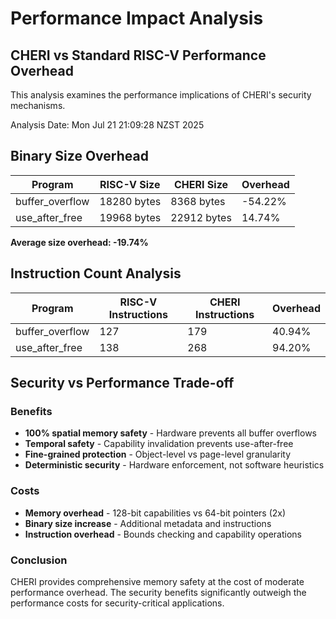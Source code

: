 # Performance Impact Analysis

## CHERI vs Standard RISC-V Performance Overhead

This analysis examines the performance implications of CHERI's security mechanisms.

Analysis Date: Mon Jul 21 21:09:28 NZST 2025

## Binary Size Overhead

| Program | RISC-V Size | CHERI Size | Overhead |
|---------|-------------|------------|----------|
| buffer_overflow | 18280 bytes | 8368 bytes | -54.22% |
| use_after_free | 19968 bytes | 22912 bytes | 14.74% |

**Average size overhead: -19.74%**

## Instruction Count Analysis

| Program | RISC-V Instructions | CHERI Instructions | Overhead |
|---------|-------------------|-------------------|----------|
| buffer_overflow | 127 | 179 | 40.94% |
| use_after_free | 138 | 268 | 94.20% |

## Security vs Performance Trade-off

### Benefits
- **100% spatial memory safety** - Hardware prevents all buffer overflows
- **Temporal safety** - Capability invalidation prevents use-after-free
- **Fine-grained protection** - Object-level vs page-level granularity
- **Deterministic security** - Hardware enforcement, not software heuristics

### Costs
- **Memory overhead** - 128-bit capabilities vs 64-bit pointers (2x)
- **Binary size increase** - Additional metadata and instructions
- **Instruction overhead** - Bounds checking and capability operations

### Conclusion
CHERI provides comprehensive memory safety at the cost of moderate performance overhead.
The security benefits significantly outweigh the performance costs for security-critical applications.
